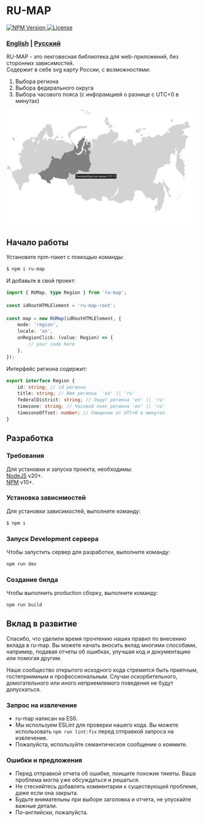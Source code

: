 # RU-MAP

<a href="https://www.npmjs.com/package/ru-map">
    <img 
        src="https://img.shields.io/npm/v/ru-map.svg?style=flat-square&colorB=51C838"
        alt="NPM Version"
    />
</a>
<a href="https://github.com/iamkun/dayjs/blob/master/LICENSE">
    <img
        src="https://img.shields.io/badge/license-MIT-brightgreen.svg?style=flat-square" alt="License"
    />
</a>

### [English](../README.md) | [Русский](./README_RU.md)

RU-MAP - это лекговесная библиотека для web-приложений, без сторонних зависимостей.<br/>
Cодержит в себе svg карту России, с возможностями:
1) Выбора региона
2) Выбора федерального округа
3) Выбора часового пояса (с инфорамцией о разнице с UTC+0 в минутах)

![Image](./Preview.png)

## Начало работы
Установите npm-пакет с помощью команды:
```sh
$ npm i ru-map
```

И добавьте в свой проект:
```typescript
import { RUMap, type Region } from 'ru-map';

const idRootHTMLElement = 'ru-map-root';

const map = new RUMap(idRootHTMLElement, { 
    mode: 'region',
    locale: 'en',
    onRegionClick: (value: Region) => {
        // your code here
    }, 
});
```
Интерфейс региона содержит:
```typescript
export interface Region {
    id: string; // id региона
    title: string; // Имя региона  'en' || 'ru'
    federalDistrict: string; // Округ региона 'en' || 'ru'
    timezone: string; // Часовой пояс региона 'en' || 'ru'
    timezoneOffset: number; // Смещение от UTC+0 в минутах
}
```

## Разработка

### Требования
Для установки и запуска проекта, необходимы:<br/>
[NodeJS](https://nodejs.org/) v20+.<br/>
[NPM](https://www.npmjs.com/) v10+.

### Установка зависимостей
Для установки зависимостей, выполните команду:
```sh
$ npm i
```

### Запуск Development сервера
Чтобы запустить сервер для разработки, выполните команду:
```sh
npm run dev
```

### Создание билда
Чтобы выполнить production сборку, выполните команду: 
```sh
npm run build
```

## Вклад в развитие
Спасибо, что уделили время прочтению наших правил по внесению вклада в ru-map. Вы можете начать вносить вклад многими способами, например, подавая отчеты об ошибках, улучшая код и документацию или помогая другим.

Наше сообщество открытого исходного кода стремится быть приятным, гостеприимным и профессиональным. Случаи оскорбительного, домогательного или иного неприемлемого поведения не будут допускаться.

### Запрос на извлечение
* ru-map написан на ES6.
* Мы используем ESLint для проверки нашего кода. Вы можете использовать `npm run lint:fix` перед отправкой запроса на извлечение.
* Пожалуйста, используйте семантическое сообщение о коммите.

### Ошибки и предложения
* Перед отправкой отчета об ошибке, поищите похожие тикеты. Ваша проблема могла уже обсуждаться и решаться.
* Не стесняйтесь добавлять комментарии к существующей проблеме, даже если она закрыта.
* Будьте внимательны при выборе заголовка и отчета, не упускайте важные детали.
* По-английски, пожалуйста.